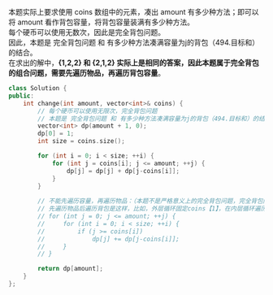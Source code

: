本题实际上要求使用 coins 数组中的元素，凑出 amount 有多少种方法；即可以将 amount 看作背包容量，将背包容量装满有多少种方法。  
每个硬币可以使用无数次，因此是完全背包问题。  
因此，本题是 完全背包问题 和 有多少种方法凑满容量为j的背包（494.目标和）的结合。  
在求出的解中，**{1,2,2} 和 {2,1,2} 实际上是相同的答案，因此本题属于完全背包的组合问题，需要先遍历物品，再遍历背包容量**。  
```cpp
class Solution {
public:
    int change(int amount, vector<int>& coins) {
        // 每个硬币可以使用无限次，完全背包问题
        // 本题是 完全背包问题 和 有多少种方法凑满容量为j的背包（494.目标和）的结合
        vector<int> dp(amount + 1, 0);
        dp[0] = 1;
        int size = coins.size();

        for (int i = 0; i < size; ++i) {
            for (int j = coins[i]; j <= amount; ++j) {
                dp[j] = dp[j] + dp[j-coins[i]];
            }
        }
        
        // 不能先遍历容量，再遍历物品：（本题不是严格意义上的完全背包问题，完全背包问题是求最大能装价值多少的物品，本题求把背包装满有几种方案
        // 先遍历物品后遍历背包是这样，比如，外层循环固定coins【1】，在内层循环遍历背包时，随着背包不断增加，coins【1】可以重复被添加进来，而由于外层循环固定了，因此coins【2】只能在下一次外层循环添加进不同大小的背包中，这么看的话，coins【i+1】只能在coins【i】之后了；如果先遍历背包后遍历物品，那么外层循环先固定背包大小j，然后在大小为j的背包中循环遍历添加物品，然后在下次外层循环背包大小变为j+1，此时仍要执行内层循环遍历添加物品，也就会出现在上一轮外层循环中添加coins【2】的基础上还能再添加coins【1】的情况，那么就有了coins【1】在coins【2】之后的情况了。
        // for (int j = 0; j <= amount; ++j) {
        //     for (int i = 0; i < size; ++i) {
        //         if (j >= coins[i]) 
        //             dp[j] += dp[j-coins[i]];
        //     }
        // }

        return dp[amount];
    }
};
```
